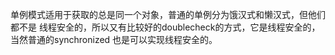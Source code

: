 单例模式适用于获取的总是同一个对象，普通的单例分为饿汉式和懒汉式，但他们都不是
线程安全的，所以又有比较好的doublecheck的方式，它是线程安全的，当然普通的synchronized
也是可以实现线程安全的。